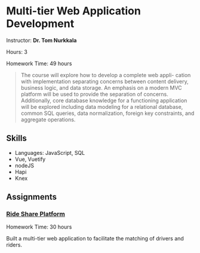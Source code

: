 # Multi-tier Web Application Development

Instructor: **Dr. Tom Nurkkala**

Hours: 3

Homework Time: 49 hours

> The course will explore how to develop a complete web appli- cation with implementation separating concerns between content delivery, business logic, and data storage. An emphasis on a modern MVC platform will be used to provide the separation of concerns. Additionally, core database knowledge for a functioning application will be explored including data modeling for a relational database, common SQL queries, data normalization, foreign key constraints, and aggregate operations.

## Skills

- Languages: JavaScript, SQL
- Vue, Vuetify
- nodeJS
- Hapi
- Knex

## Assignments

### [Ride Share Platform](./RideSharePlatform)

Homework Time: 30 hours

Built a multi-tier web application to facilitate the matching of drivers and riders.

